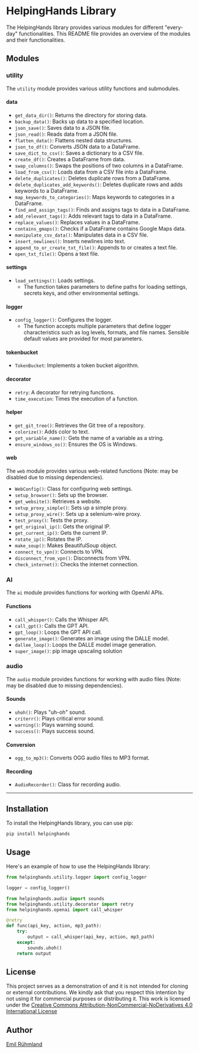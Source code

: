 # HelpingHands Library

The HelpingHands library provides various modules for different "every-day" functionalities. This README file provides an overview of the modules and their functionalities.

## Modules

### utility

The `utility` module provides various utility functions and submodules.

#### data
- `get_data_dir()`: Returns the directory for storing data.
- `backup_data()`: Backs up data to a specified location.
- `json_save()`: Saves data to a JSON file.
- `json_read()`: Reads data from a JSON file.
- `flatten_data()`: Flattens nested data structures.
- `json_to_df()`: Converts JSON data to a DataFrame.
- `save_dict_to_csv()`: Saves a dictionary to a CSV file.
- `create_df()`: Creates a DataFrame from data.
- `swap_columns()`: Swaps the positions of two columns in a DataFrame.
- `load_from_csv()`: Loads data from a CSV file into a DataFrame.
- `delete_duplicates()`: Deletes duplicate rows from a DataFrame.
- `delete_duplicates_add_keywords()`: Deletes duplicate rows and adds keywords to a DataFrame.
- `map_keywords_to_categories()`: Maps keywords to categories in a DataFrame.
- `find_and_assign_tags()`: Finds and assigns tags to data in a DataFrame.
- `add_relevant_tags()`: Adds relevant tags to data in a DataFrame.
- `replace_values()`: Replaces values in a DataFrame.
- `contains_gmaps()`: Checks if a DataFrame contains Google Maps data.
- `manipulate_csv_data()`: Manipulates data in a CSV file.
- `insert_newlines()`: Inserts newlines into text.
- `append_to_or_create_txt_file()`: Appends to or creates a text file.
- `open_txt_file()`: Opens a text file.

#### settings
- `load_settings()`: Loads settings.
  - The function takes parameters to define paths for loading settings, secrets keys, and other environmental settings.

#### logger
- `config_logger()`: Configures the logger.
  - The function accepts multiple parameters that define logger characteristics such as log levels, formats, and file names. Sensible default values are provided for most parameters.

#### tokenbucket
- `TokenBucket`: Implements a token bucket algorithm.

#### decorator
- `retry`: A decorator for retrying functions.
- `time_execution`: Times the execution of a function.

#### helper
- `get_git_tree()`: Retrieves the Git tree of a repository.
- `colorize()`: Adds color to text.
- `get_variable_name()`: Gets the name of a variable as a string.
- `ensure_windows_os()`: Ensures the OS is Windows.

#### web

The `web` module provides various web-related functions (Note: may be disabled due to missing dependencies).

- `WebConfig()`: Class for configuring web settings.
- `setup_browser()`: Sets up the browser.
- `get_website()`: Retrieves a website.
- `setup_proxy_simple()`: Sets up a simple proxy.
- `setup_proxy_wire()`: Sets up a selenium-wire proxy.
- `test_proxy()`: Tests the proxy.
- `get_original_ip()`: Gets the original IP.
- `get_current_ip()`: Gets the current IP.
- `rotate_ip()`: Rotates the IP.
- `make_soup()`: Makes BeautifulSoup object.
- `connect_to_vpn()`: Connects to VPN.
- `disconnect_from_vpn()`: Disconnects from VPN.
- `check_internet()`: Checks the internet connection.

### AI

The `ai` module provides functions for working with OpenAI APIs.

#### Functions
- `call_whisper()`: Calls the Whisper API.
- `call_gpt()`: Calls the GPT API.
- `gpt_loop()`: Loops the GPT API call.
- `generate_image()`: Generates an image using the DALLE model.
- `dallee_loop()`: Loops the DALLE model image generation.
- `super_image()`: pip image upscaling solution

### audio

The `audio` module provides functions for working with audio files (Note: may be disabled due to missing dependencies).

#### Sounds
- `uhoh()`: Plays "uh-oh" sound.
- `criterr()`: Plays critical error sound.
- `warning()`: Plays warning sound.
- `success()`: Plays success sound.

#### Conversion
- `ogg_to_mp3()`: Converts OGG audio files to MP3 format.

#### Recording
- `AudioRecorder()`: Class for recording audio.

---

## Installation

To install the HelpingHands library, you can use pip:

`pip install helpinghands`

## Usage

Here's an example of how to use the HelpingHands library:

```python
from helpinghands.utility.logger import config_logger

logger = config_logger()

from helpinghands.audio import sounds
from helpinghands.utility.decorator import retry
from helpinghands.openai import call_whisper

@retry
def func(api_key, action, mp3_path):
    try:
        output = call_whisper(api_key, action, mp3_path)
    except:
        sounds.uhoh()
    return output
```

## License
This project serves as a demonstration of and it is not intended for cloning or external contributions. We kindly ask that you respect this intention by not using it for commercial purposes or distributing it. This work is licensed under the [Creative Commons Attribution-NonCommercial-NoDerivatives 4.0 International License](https://creativecommons.org/licenses/by-nc-nd/4.0/)

## Author
[Emil Rühmland](https://github.com/emilrueh)